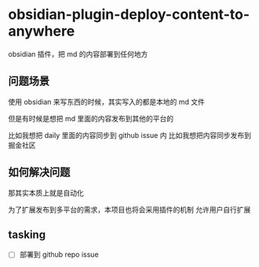 # obsidian-plugin-deploy-content-to-anywhere
obsidian 插件，把 md 的内容部署到任何地方


## 问题场景

使用 obsidian 来写东西的时候，其实写入的都是本地的 md 文件

但是有时候是想把 md 里面的内容发布到其他的平台的

比如我想把 daily 里面的内容同步到 github issue 内
比如我想把内容同步发布到掘金社区

## 如何解决问题

那其实本质上就是自动化

为了扩展发布到多平台的需求，本项目也将会采用插件的机制
允许用户自行扩展


## tasking
- [ ] 部署到 github repo issue  

